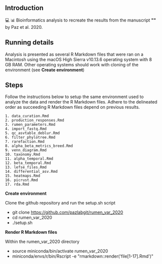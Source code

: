 ## Introduction

:computer: :bar_chart:
Bioinformatics analysis to recreate the results from the manuscript **""** by Paz et al. 2020. 

## Running details
Analysis is presented as several R Markdown files that were ran on a Macintosh using the macOS High Sierra v10.13.6 operating system with 8 GB RAM. Other operating systems should work with cloning of the environment (see **Create environment**)

## Steps

Follow the instructions below to setup the same environment used to analyze the data and render the R Markdown files. Adhere to the delineated order as succeeding R Markdown files depend on previous results.

    1. data_curation.Rmd
	2. production_responses.Rmd
	3. rumen_parameters.Rmd
	4. import_fastq.Rmd
	5. qc_asvtable_deblur.Rmd
	6. filter_phylotree.Rmd
	7. rarefaction.Rmd
	8. alpha_beta_metrics_breed.Rmd
    9. venn_diagram.Rmd
    10. taxonomy.Rmd
    11. alpha_temporal.Rmd
    12. beta_temporal.Rmd
    13. lefse_files.Rmd
    14. differential_asv.Rmd
    15. heatmaps.Rmd
    16. picrust.Rmd
    17. rda.Rmd

**Create environment**

Clone the github repository and run the setup.sh script

- git clone https://github.com/pazlabgit/rumen_var_2020
- cd rumen_var_2020
- ./setup.sh

**Render R Markdown files**

Within the rumen_var_2020 directory

- source miniconda/bin/activate rumen_var_2020
- miniconda/envs/r/bin/Rscript -e "rmarkdown::render('file[1-17].Rmd')"